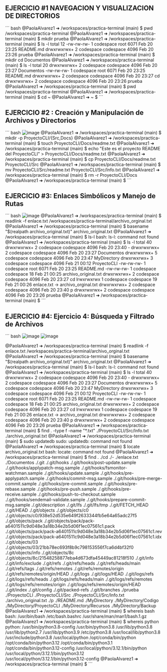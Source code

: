 ## EJERCICIO #1 NAVEGACION Y VISUALIZACION DE DIRECTORIOS
´´´ bash
@PaolaAlvarez1 ➜ /workspaces/practica-terminal (main) $ pwd
/workspaces/practica-terminal
@PaolaAlvarez1 ➜ /workspaces/practica-terminal (main) $ mkdir prueba
@PaolaAlvarez1 ➜ /workspaces/practica-terminal (main) $ ls -l
total 12
-rw-rw-rw-  1 codespace root      6071 Feb 20 23:25 README.md
drwxrwxrwx+ 2 codespace codespace 4096 Feb 20 23:26 prueba
@PaolaAlvarez1 ➜ /workspaces/practica-terminal (main) $ mkdir cd Documentos
@PaolaAlvarez1 ➜ /workspaces/practica-terminal (main) $ ls -l
total 20
drwxrwxrwx+ 2 codespace codespace 4096 Feb 20 23:27 Documentos
-rw-rw-rw-  1 codespace root      6071 Feb 20 23:25 README.md
drwxrwxrwx+ 2 codespace codespace 4096 Feb 20 23:27 cd
drwxrwxrwx+ 2 codespace codespace 4096 Feb 20 23:26 prueba
@PaolaAlvarez1 ➜ /workspaces/practica-terminal (main) $ pwd
/workspaces/practica-terminal
@PaolaAlvarez1 ➜ /workspaces/practica-terminal (main) $ cd ~
@PaolaAlvarez1 ➜ ~ $ 
´´´
## EJERCICIO #2 : Creación y Manipulación de Archivos y Directorios
´´´ bash 
![image](https://github.com/user-attachments/assets/eb1d4bbe-220f-4575-aeb8-27be9d97592e)
@PaolaAlvarez1 ➜ /workspaces/practica-terminal (main) $ mkdir -p ProyectoCLI/{Src,Docs}
@PaolaAlvarez1 ➜ /workspaces/practica-terminal (main) $ touch ProyectoCLI/Docs/readme.txt
@PaolaAlvarez1 ➜ /workspaces/practica-terminal (main) $ echo "Este es el proyecto README del ProyectoCLI" > ProyectoCLI/Docs/readme.txt
@PaolaAlvarez1 ➜ /workspaces/practica-terminal (main) $ cp ProyectoCLI/Docs/readme.txt ProyectoCLI/Src
@PaolaAlvarez1 ➜ /workspaces/practica-terminal (main) $ mv ProyectoCLI/Src/readme.txt  ProyectoCLI/Src/Info.txt
@PaolaAlvarez1 ➜ /workspaces/practica-terminal (main) $ rm -r ProyectoCLI/Docs
@PaolaAlvarez1 ➜ /workspaces/practica-terminal (main) $ 
´´´
## EJERCICIO #3: Enlaces Simbólicos y Manejo de Rutas
´´´ bash 
![image](https://github.com/user-attachments/assets/d167b59c-3056-4b89-9514-86fc95bccbc5)
@PaolaAlvarez1 ➜ /workspaces/practica-terminal (main) $ readlink -f enlace.txt
/workspaces/practica-terminal/archivo_orginal.txt
@PaolaAlvarez1 ➜ /workspaces/practica-terminal (main) $ basename "$(realpath archivo_original.txt)"
archivo_original.txt
@PaolaAlvarez1 ➜ /workspaces/practica-terminal (main) $ ls-l
bash: ls-l: command not found
@PaolaAlvarez1 ➜ /workspaces/practica-terminal (main) $ ls -l
total 40
drwxrwxrwx+ 2 codespace codespace 4096 Feb 20 23:40 -
drwxrwxrwx+ 2 codespace codespace 4096 Feb 20 23:27 Documentos
drwxrwxrwx+ 5 codespace codespace 4096 Feb 20 23:47 MyDirectory
drwxrwxrwx+ 3 codespace codespace 4096 Feb 21 00:12 ProyectoCLI
-rw-rw-rw-  1 codespace root      6071 Feb 20 23:25 README.md
-rw-rw-rw-  1 codespace codespace   18 Feb 21 00:25 archivo_original.txt
drwxrwxrwx+ 2 codespace codespace 4096 Feb 20 23:27 cd
lrwxrwxrwx  1 codespace codespace   19 Feb 21 00:26 enlace.txt -> archivo_orginal.txt
drwxrwxrwx+ 2 codespace codespace 4096 Feb 20 23:40 p
drwxrwxrwx+ 2 codespace codespace 4096 Feb 20 23:26 prueba
@PaolaAlvarez1 ➜ /workspaces/practica-terminal (main) $ 
´´´
## EJERCICIO #4: Ejercicio 4: Búsqueda y Filtrado de Archivos
´´´ bash
![image](https://github.com/user-attachments/assets/fdc7cc07-daa9-43b1-8814-4f5496b80731)
![image](https://github.com/user-attachments/assets/0226bc4d-328c-4447-ad23-114670298f21)

@PaolaAlvarez1 ➜ /workspaces/practica-terminal (main) $ readlink -f enlace.txt
/workspaces/practica-terminal/archivo_orginal.txt
@PaolaAlvarez1 ➜ /workspaces/practica-terminal (main) $ basename "$(realpath archivo_original.txt)"
archivo_original.txt
@PaolaAlvarez1 ➜ /workspaces/practica-terminal (main) $ ls-l
bash: ls-l: command not found
@PaolaAlvarez1 ➜ /workspaces/practica-terminal (main) $ ls -l
total 40
drwxrwxrwx+ 2 codespace codespace 4096 Feb 20 23:40 -
drwxrwxrwx+ 2 codespace codespace 4096 Feb 20 23:27 Documentos
drwxrwxrwx+ 5 codespace codespace 4096 Feb 20 23:47 MyDirectory
drwxrwxrwx+ 3 codespace codespace 4096 Feb 21 00:12 ProyectoCLI
-rw-rw-rw-  1 codespace root      6071 Feb 20 23:25 README.md
-rw-rw-rw-  1 codespace codespace   18 Feb 21 00:25 archivo_original.txt
drwxrwxrwx+ 2 codespace codespace 4096 Feb 20 23:27 cd
lrwxrwxrwx  1 codespace codespace   19 Feb 21 00:26 enlace.txt -> archivo_orginal.txt
drwxrwxrwx+ 2 codespace codespace 4096 Feb 20 23:40 p
drwxrwxrwx+ 2 codespace codespace 4096 Feb 20 23:26 prueba
@PaolaAlvarez1 ➜ /workspaces/practica-terminal (main) $ find . -type f -name "*.txt"
./ProyectoCLI/Src/Info.txt
./archivo_original.txt
@PaolaAlvarez1 ➜ /workspaces/practica-terminal (main) $ sudo updatedb
sudo: updatedb: command not found
@PaolaAlvarez1 ➜ /workspaces/practica-terminal (main) $ locate archivo_original.txt
bash: locate: command not found
@PaolaAlvarez1 ➜ /workspaces/practica-terminal (main) $ find
.
./cd
./-
./enlace.txt
./Documentos
./.git
./.git/hooks
./.git/hooks/post-update.sample
./.git/hooks/applypatch-msg.sample
./.git/hooks/fsmonitor-watchman.sample
./.git/hooks/update.sample
./.git/hooks/pre-applypatch.sample
./.git/hooks/commit-msg.sample
./.git/hooks/pre-merge-commit.sample
./.git/hooks/pre-commit.sample
./.git/hooks/pre-rebase.sample
./.git/hooks/pre-push.sample
./.git/hooks/pre-receive.sample
./.git/hooks/push-to-checkout.sample
./.git/hooks/sendemail-validate.sample
./.git/hooks/prepare-commit-msg.sample
./.git/description
./.git/lfs
./.git/lfs/tmp
./.git/FETCH_HEAD
./.git/HEAD
./.git/objects
./.git/objects/c0
./.git/objects/c0/938e52d535e649f2633344fb5e64a65adc27f5
./.git/objects/pack
./.git/objects/pack/pack-a6401511c9d048e3a18b34e2b5d06f1ec07561c1.pack
./.git/objects/pack/pack-a6401511c9d048e3a18b34e2b5d06f1ec07561c1.rev
./.git/objects/pack/pack-a6401511c9d048e3a18b34e2b5d06f1ec07561c1.idx
./.git/objects/03
./.git/objects/03/21bb78ec693f8b9c798153556f7ca6d4bf32f0
./.git/objects/info
./.git/objects/8c
./.git/objects/8c/21548258877eba4d673dfa45449ac81218f510
./.git/info
./.git/info/exclude
./.git/refs
./.git/refs/heads
./.git/refs/heads/main
./.git/refs/tags
./.git/refs/remotes
./.git/refs/remotes/origin
./.git/refs/remotes/origin/HEAD
./.git/logs
./.git/logs/HEAD
./.git/logs/refs
./.git/logs/refs/heads
./.git/logs/refs/heads/main
./.git/logs/refs/remotes
./.git/logs/refs/remotes/origin
./.git/logs/refs/remotes/origin/HEAD
./.git/index
./.git/config
./.git/packed-refs
./.git/branches
./prueba
./ProyectoCLI
./ProyectoCLI/Src
./ProyectoCLI/Src/Info.txt
./archivo_original.txt
./p
./README.md
./MyDirectory
./MyDirectory/Codigo
./MyDirectory/ProyectoCLI
./MyDirectory/Recursos
./MyDirectory/Backup
@PaolaAlvarez1 ➜ /workspaces/practica-terminal (main) $ whereis bash
bash: /usr/bin/bash /etc/bash.bashrc /usr/share/man/man1/bash.1.gz
@PaolaAlvarez1 ➜ /workspaces/practica-terminal (main) $ whereis python
python: /usr/bin/python3.8-config /usr/bin/python3.8 /usr/lib/python3.8 /usr/lib/python2.7 /usr/lib/python3.9 /etc/python3.8 /usr/local/lib/python3.8 /usr/include/python3.8 /usr/local/python /opt/conda/bin/python /opt/conda/bin/python3.12 /opt/conda/bin/python3.1 /opt/conda/bin/python3.12-config /usr/local/python/3.12.1/bin/python /usr/local/python/3.12.1/bin/python3.12 /usr/local/python/3.12.1/bin/python3.12-config
@PaolaAlvarez1 ➜ /workspaces/practica-terminal (main) $ 
´´´

